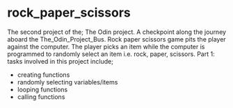 # rock_paper_scissors   
The second  project of the; The Odin project.
A checkpoint along the journey  aboard the  The_Odin_Project_Bus. 
Rock paper scissors game pits the player against the computer. 
The player picks an item while the computer is programmed to randomly select an item i.e. rock, paper, scissors.
Part 1: tasks involved in this project include;
 - creating functions
 - randomly selecting variables/items
 - looping functions
 - calling functions